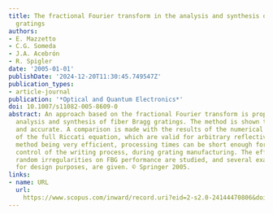 ```yaml
---
title: The fractional Fourier transform in the analysis and synthesis of fiber Bragg
  gratings
authors:
- E. Mazzetto
- C.G. Someda
- J.A. Acebrón
- R. Spigler
date: '2005-01-01'
publishDate: '2024-12-20T11:30:45.749547Z'
publication_types:
- article-journal
publication: '*Optical and Quantum Electronics*'
doi: 10.1007/s11082-005-8609-0
abstract: An approach based on the fractional Fourier transform is proposed for both
  analysis and synthesis of fiber Bragg gratings. The method is shown to be simple
  and accurate. A comparison is made with the results of the numerical integration
  of the full Riccati equation, which are valid for arbitrary reflectivities. The
  method being very efficient, processing times can be short enough for a real-time
  control of the writing process, during grating manufacturing. The effects of profile
  random irregularities on FBG performance are studied, and several examples, useful
  for design purposes, are given. © Springer 2005.
links:
- name: URL
  url: 
    https://www.scopus.com/inward/record.uri?eid=2-s2.0-24144470806&doi=10.1007%2fs11082-005-8609-0&partnerID=40&md5=f18bc158d347f9585f39123e36537782
---
```

